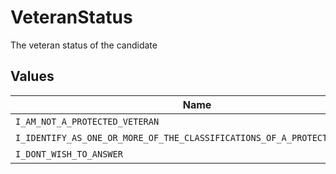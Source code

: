 # VeteranStatus

The veteran status of the candidate


## Values

| Name                                                                      | Value                                                                     |
| ------------------------------------------------------------------------- | ------------------------------------------------------------------------- |
| `I_AM_NOT_A_PROTECTED_VETERAN`                                            | I_AM_NOT_A_PROTECTED_VETERAN                                              |
| `I_IDENTIFY_AS_ONE_OR_MORE_OF_THE_CLASSIFICATIONS_OF_A_PROTECTED_VETERAN` | I_IDENTIFY_AS_ONE_OR_MORE_OF_THE_CLASSIFICATIONS_OF_A_PROTECTED_VETERAN   |
| `I_DONT_WISH_TO_ANSWER`                                                   | I_DONT_WISH_TO_ANSWER                                                     |